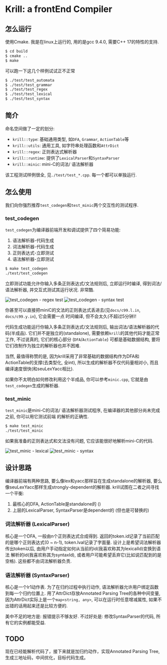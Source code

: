 # Krill: a frontEnd Compiler

## 怎么运行

使用Cmake. 我是在linux上运行的, 用的是gcc 9.4.0, 需要C++ 17的特性的支持. 

```bash
$ cd build
$ cmake ..
$ make
````

可以跑一下这几个样例试试正不正常

```bash
$ ./test/test_automata
$ ./test/test_grammar
$ ./test/test_regex
$ ./test/test_lexical
$ ./test/test_syntax
````


## 简介

命名空间做了一定的划分: 

- `krill::type`: 基础通用类型, 如`DFA`, `Grammar`, `ActionTable`等
- `krill::utils`: 通用工具, 如字符串处理函数和`AttrDict`
- `krill::regex`: 正则表达式解析器
- `krill::runtime`: 提供了`LexicalParser`和`SyntaxParser`
- `krill::minic`: mini-C的词法/ 语法解析器

该工程测试样例很全, 见`./test/test_*.cpp`. 
每一个都可以单独运行. 

## 怎么使用

我们向你强烈推荐`test_codegen`和`test_minic`两个交互性的测试程序. 

### test_codegen

`test_codegen`为编译器前端开发和调试提供了四个简易功能: 

1. 语法解析器-代码生成
2. 词法解析器-代码生成
3. 正则表达式-立即测试
4. 语法解析器-立即测试

```bash
$ make test_codegen
./test/test_codegen
```

立即测试功能允许你输入多条正则表达式/文法规则后, 立即运行时编译, 得到词法/语法解析器, 
并交互式测试其运行状况. 非常酷. 

![test_codegen - regex test](README/README1.png)
![test_codegen - syntax test](README/README0.png)

你甚至可以直接把miniC的文法的正则表达式丢进去(见`docs/c99.l.in`, `docs/c99.y.in`), 它会需要一点
时间编译, 但不会太久(不超过5分钟)! 

代码生成功能运行你输入多条正则表达式/文法规则后, 输出词法/语法解析器的代码(半成品). 
它们并不是独立的(standalone), 需要依赖`krill`的其他代码才能正常工作, 不过说真的, 它们的核心部分
(`DFA`/`ActionTable`) 可都是基础数据结构, 要将它们改制作为独立的解析器也并不困难. 

当然, 最值得称赞的是, 因为krill采用了非常基础的数据结构作为DFA和ActionTable的支撑(去类型化, 全int), 
所以生成的解析器不仅代码量相对小, 而且编译速度很快(和seuLexYacc相比). 

如果你不太明白如何修改利用这个半成品, 你可以参考`minic.cpp`, 它就是由`test_codegen`生成的解析器. 

### test_minic

`test_minic`是mini-C的词法/ 语法解析器测试程序, 在编译器的其他部分尚未完成之前, 你可以用它测试前端
的解析的正确性. 

```bash
$ make test_minic
./test/test_minic
```

如果我准备的正则表达式和文法没有问题, 它应该能很好地解析mini-C的代码. 

![test_minic - lexical](README/README2.png)
![test_minic - syntax](README/README3.png)


## 设计思路

编译器前端有两种思路, 要么像lex和yacc那样旨在生成standalone的解析器, 要么像seuLexYacc那样生成strongly-dependent的解析器. krill试图在二者之间寻找一个平衡: 

1. 最核心的DFA, ActionTable是standalone的 ()
2. 上层的LexicalParser, SyntaxParser是dependent的 (但也是可替换的)

### 词法解析器 (LexicalParser)

核心是一个DFA, 一般由n个正则表达式合成得到. 
返回的token.id记录了当前匹配的是哪个正则表达式(0 ~ n-1), token.lval记录了字面量. 
设计上是希望词法解析器传出token以后, 由用户手动指定如何从当前的id(我喜欢称其为lexicalId)变换到语法
解析的id(我喜欢称其为syntaxId), 或者用户可能希望丢弃它(比如说匹配到的是空格). 这些都不由词法解析器负责. 

### 语法解析器 (SyntaxParser)

核心是一个lr1动作表. 
为了在归约过程中执行动作, 语法解析器允许用户绑定函数到每一个归约位置上. 
用了AttrDict存放Annotated Parsing Tree的各种中间变量, 因为AttrDict实际上是一个`map<string, any>`, 
可以在运行时任意增减属性, 如果不出错的话用起来还是比较方便的. 

美中不足的地方是: 报错提示不够友好. 不过好处是: 修改SyntaxParser的代码, 所有它的实例都能受益. 


## TODO

现在已经能解析代码了，接下来就是加归约动作，实现Annotated Parsing Tree, 生成三地址码，中间优化，目标代码生成。





